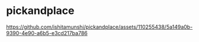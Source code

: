 # pickandplace


https://github.com/ishitamunshi/pickandplace/assets/110255438/5a149a0b-9390-4e90-a6b5-e3cd217ba786

